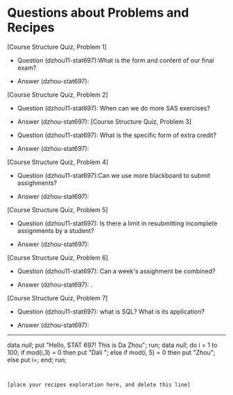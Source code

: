 
# Questions about Problems and Recipes



[Course Structure Quiz, Problem 1]
* Question (dzhou11-stat697):What is the form and content of our final exam?
- Answer (dzhou-stat697): 

[Course Structure Quiz, Problem 2]
* Question (dzhou11-stat697): When can we do more SAS exercises? 
- Answer (dzhou-stat697):
[Course Structure Quiz, Problem 3] 
* Question (dzhou11-stat697): What is the specific form of extra credit?
- Answer (dzhou-stat697):

[Course Structure Quiz, Problem 4] 
* Question (dzhou11-stat697):Can we use more blackboard to submit assighments? 
- Answer (dzhou-stat697): 

[Course Structure Quiz, Problem 5]
 * Question (dzhou11-stat697): Is there a limit in resubmitting incomplete assignments by a student?
- Answer (dzhou-stat697):

[Course Structure Quiz, Problem 6] 
* Question (dzhou11-stat697): Can a week's assighment be combined?
- Answer (dzhou-stat697): .

[Course Structure Quiz, Problem 7]
* Question (dzhou11-stat697):  what is SQL? What is its application?
- Answer (dzhou-stat697): 




***


data _null_; 
put "Hello, STAT 697! This is Da Zhou"; 
run;
data _null_; 
    do i = 1 to 100; 
    if mod(i,3) = 0 then put "Dali "; 
    else if mod(i, 5) = 0 then put "Zhou";
    else put i=; 
end;
run;


 




```


[place your recipes exploration here, and delete this line]



```

